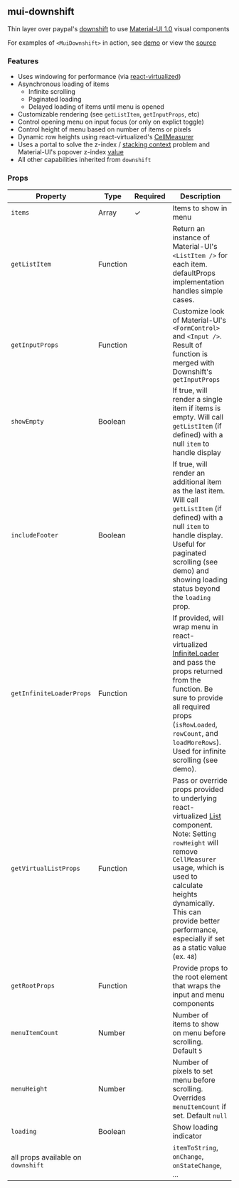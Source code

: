 ## mui-downshift
Thin layer over paypal's [downshift](https://github.com/paypal/downshift) to use [Material-UI 1.0](http://www.material-ui-next.com) visual components

For examples of `<MuiDownshift>` in action, see [demo](https://techniq.github.io/mui-downshift/) or view the [source](https://github.com/techniq/mui-downshift/tree/master/stories)

### Features
- Uses windowing for performance (via [react-virtualized](https://github.com/bvaughn/react-virtualized))
- Asynchronous loading of items
  - Infinite scrolling
  - Paginated loading
  - Delayed loading of items until menu is opened
- Customizable rendering (see `getListItem`, `getInputProps`, etc)
- Control opening menu on input focus (or only on explict toggle) 
- Control height of menu based on number of items or pixels
- Dynamic row heights using react-virtualized's [CellMeasurer](https://github.com/bvaughn/react-virtualized/blob/master/docs/CellMeasurer.md)
- Uses a portal to solve the z-index / [stacking context](https://developer.mozilla.org/en-US/docs/Web/CSS/CSS_Positioning/Understanding_z_index/The_stacking_context) problem and Material-UI's popover z-index [value](https://github.com/callemall/material-ui/blob/master/src/styles/zIndex.js)
- All other capabilities inherited from `downshift`

### Props
Property | Type | Required | Description
-------- | ---- | -------- | -----------
`items` | Array | ✓ | Items to show in menu
`getListItem` | Function | |  Return an instance of Material-UI's `<ListItem />` for each item.  defaultProps implementation handles simple cases.
`getInputProps` | Function | | Customize look of Material-UI's `<FormControl>` and `<Input />`.  Result of function is merged with Downshift's `getInputProps` 
`showEmpty` | Boolean | | If true, will render a single item if items is empty.  Will call `getListItem` (if defined) with a null `item` to handle display
`includeFooter` | Boolean | | If true, will render an additional item as the last item. Will call `getListItem` (if defined) with a null `item` to handle display.  Useful for paginated scrolling (see demo) and showing loading status beyond the `loading` prop.
`getInfiniteLoaderProps` | Function |  | If provided, will wrap menu in react-virtualized [InfiniteLoader](https://github.com/bvaughn/react-virtualized/blob/master/docs/InfiniteLoader.md) and pass the props returned from the function.  Be sure to provide all required props (`isRowLoaded`, `rowCount`, and `loadMoreRows`).  Used for infinite scrolling (see demo).
`getVirtualListProps` | Function |  | Pass or override props provided to underlying react-virtualized [List](https://github.com/bvaughn/react-virtualized/blob/master/docs/List.md) component.  Note: Setting `rowHeight` will remove `CellMeasurer` usage, which is used to calculate heights dynamically.  This can provide better performance, especially if set as a static value (ex. `48`)
`getRootProps` | Function | | Provide props to the root element that wraps the input and menu components
`menuItemCount` | Number | | Number of items to show on menu before scrolling.  Default `5`
`menuHeight` | Number | | Number of pixels to set menu before scrolling.  Overrides `menuItemCount` if set.  Default `null`
`loading` | Boolean | |  Show loading indicator
all props available on `downshift` | |  | `itemToString`, `onChange`, `onStateChange`, ...
